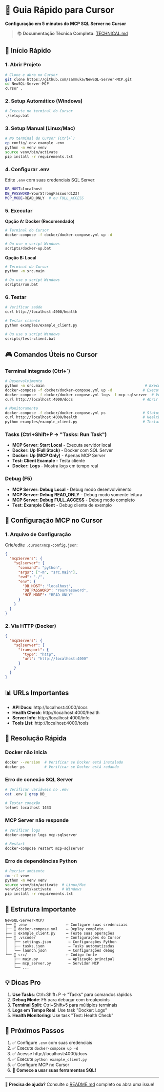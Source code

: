 # 🎯 Guia Rápido para Cursor

**Configuração em 5 minutos do MCP SQL Server no Cursor**

> 📚 **Documentação Técnica Completa:** [TECHNICAL.md](./TECHNICAL.md)

## 🚀 Início Rápido

### 1. Abrir Projeto
```bash
# Clone e abra no Cursor
git clone https://github.com/sammuka/NewSQL-Server-MCP.git
cd NewSQL-Server-MCP
cursor .
```

### 2. Setup Automático (Windows)
```bash
# Execute no terminal do Cursor
./setup.bat
```

### 3. Setup Manual (Linux/Mac)
```bash
# No terminal do Cursor (Ctrl+`)
cp config/.env.example .env
python -m venv venv
source venv/bin/activate
pip install -r requirements.txt
```

### 4. Configurar .env
Edite `.env` com suas credenciais SQL Server:
```bash
DB_HOST=localhost
DB_PASSWORD=YourStrongPassword123!
MCP_MODE=READ_ONLY  # ou FULL_ACCESS
```

### 5. Executar

**Opção A: Docker (Recomendado)**
```bash
# Terminal do Cursor
docker-compose -f docker/docker-compose.yml up -d

# Ou use o script Windows
scripts/docker-up.bat
```

**Opção B: Local**
```bash
# Terminal do Cursor
python -m src.main

# Ou use o script Windows  
scripts/run.bat
```

### 6. Testar
```bash
# Verificar saúde
curl http://localhost:4000/health

# Testar cliente
python examples/example_client.py

# Ou use o script Windows
scripts/test-client.bat
```

## 🎮 Comandos Úteis no Cursor

### Terminal Integrado (Ctrl+`)
```bash
# Desenvolvimento
python -m src.main                                              # Executar local
docker-compose -f docker/docker-compose.yml up -d              # Executar Docker
docker-compose -f docker/docker-compose.yml logs -f mcp-sqlserver  # Ver logs
curl http://localhost:4000/docs                                # Abrir docs

# Monitoramento  
docker-compose -f docker/docker-compose.yml ps                 # Status containers
curl http://localhost:4000/health                              # Health check
python examples/example_client.py                              # Testar cliente
```

### Tasks (Ctrl+Shift+P → "Tasks: Run Task")
- **MCP Server: Start Local** - Executa servidor local
- **Docker: Up (Full Stack)** - Docker com SQL Server
- **Docker: Up (MCP Only)** - Apenas MCP Server
- **Test: Client Example** - Testa cliente
- **Docker: Logs** - Mostra logs em tempo real

### Debug (F5)
- **MCP Server: Debug Local** - Debug modo desenvolvimento
- **MCP Server: Debug READ_ONLY** - Debug modo somente leitura
- **MCP Server: Debug FULL_ACCESS** - Debug modo completo
- **Test: Example Client** - Debug cliente de exemplo

## 🔧 Configuração MCP no Cursor

### 1. Arquivo de Configuração
Crie/edite `.cursor/mcp-config.json`:
```json
{
  "mcpServers": {
    "sqlserver": {
      "command": "python",
      "args": ["-m", "src.main"],
      "cwd": "./",
      "env": {
        "DB_HOST": "localhost",
        "DB_PASSWORD": "YourPassword",
        "MCP_MODE": "READ_ONLY"
      }
    }
  }
}
```

### 2. Via HTTP (Docker)
```json
{
  "mcpServers": {
    "sqlserver": {
      "transport": {
        "type": "http", 
        "url": "http://localhost:4000"
      }
    }
  }
}
```

## 📊 URLs Importantes

- **API Docs**: http://localhost:4000/docs
- **Health Check**: http://localhost:4000/health
- **Server Info**: http://localhost:4000/info
- **Tools List**: http://localhost:4000/tools

## 🐛 Resolução Rápida

### Docker não inicia
```bash
docker --version  # Verificar se Docker está instalado
docker ps         # Verificar se Docker está rodando
```

### Erro de conexão SQL Server
```bash
# Verificar variáveis no .env
cat .env | grep DB_

# Testar conexão
telnet localhost 1433
```

### MCP Server não responde
```bash
# Verificar logs
docker-compose logs mcp-sqlserver

# Restart
docker-compose restart mcp-sqlserver
```

### Erro de dependências Python
```bash
# Recriar ambiente
rm -rf venv
python -m venv venv
source venv/bin/activate  # Linux/Mac
venv\Scripts\activate     # Windows
pip install -r requirements.txt
```

## 📁 Estrutura Importante

```
NewSQL-Server-MCP/
├── 📄 .env                  ← Configure suas credenciais
├── 📄 docker-compose.yml    ← Deploy completo
├── 📄 example_client.py     ← Teste suas operações
├── 📁 .vscode/              ← Configurações do Cursor
│   ├── settings.json        ← Configurações Python
│   ├── tasks.json           ← Tasks automatizadas
│   └── launch.json          ← Configurações debug
└── 📁 src/                  ← Código fonte
    ├── main.py              ← Aplicação principal
    ├── mcp_server.py        ← Servidor MCP
    └── ...
```

## 💡 Dicas Pro

1. **Use Tasks**: Ctrl+Shift+P → "Tasks" para comandos rápidos
2. **Debug Mode**: F5 para debugar com breakpoints
3. **Terminal Split**: Ctrl+Shift+5 para múltiplos terminais
4. **Logs em Tempo Real**: Use task "Docker: Logs" 
5. **Health Monitoring**: Use task "Test: Health Check"

## 🎯 Próximos Passos

1. ✅ Configure `.env` com suas credenciais
2. ✅ Execute `docker-compose up -d`
3. ✅ Acesse http://localhost:4000/docs
4. ✅ Execute `python example_client.py`
5. ✅ Configure MCP no Cursor
6. 🚀 **Comece a usar suas ferramentas SQL!**

---

**💬 Precisa de ajuda?** Consulte o [README.md](README.md) completo ou abra uma issue!
